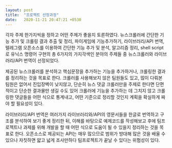 ```yaml
---
layout: post
title:  "프로젝트 선정과정"
date:   2020-11-21 20:47:21 +0530
---
```

 각자 주제 한가지씩을 정하고 어떤 주제가 좋을지 토론하였다. 뉴스크롤러에 간단한 기능 추가 및 크롤링 결과 추출 및 정리, 파이게임에 기능추가하기, 라이브러리/API 번역, 텔레그램 오픈소스를 이용하여 간단한 기능 추가 및 분석, 알고리즘 정리, shell script로 유닉스 명령어 구현의 총 6가지의 가지각색인 분야의 주제들 중 뉴스크롤러와 라이브러리/API 번역이 선정되었다.

 제공된 뉴스크롤러를 분석하고 핵심문장을 추가하는 기능을 추가하거나, 크롤링한 결과를 정리하는 것을 목표로 한다. 크롤러를 사용해보지 않은 팀원들도 있고, 많이 다뤄본 팀원은 없어서 진입장벽이 낮지않고, 단순히 뉴스 댓글 크롤러만을 주제로 한다면 단편적이고 단순한 결과물만 생길 수도 있어 크롤러에 기능을 추가하는 데 그치지 않고 크롤링한 댓글들을 어떤 식으로 통계내고, 어떤 기준으로 정리할 것인지 계획을 확실하게 짜야 할 필요성이 있다.
 
 라이브러리/API 번역은 여러가지 라이브러리와/API의 영문서들을 한글로 번역하고 구조를 분석하여 보기 좋게 정리한 뒤, 이해를 바탕으로 예제코드를 작성해보고 후에 팀프로젝트나 과제를 위해 개발을 할 때 어떤 식으로 도움이 될 수 있을지 정리하는 것을 목표로 한다. 오픈소스로 제공되는 API는 매우 많으므로 범위가 방대해 많은 것을 배울 수 있으나 자칫하면 얇고 넓게 조사만하다 팀프로젝트가 끝날 수 있다는 위험성이 있다.




